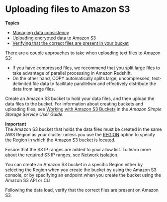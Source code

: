 # Uploading files to Amazon S3<a name="t_uploading-data-to-S3"></a>

**Topics**
+ [Managing data consistency](managing-data-consistency.md)
+ [Uploading encrypted data to Amazon S3](t_uploading-encrypted-data.md)
+ [Verifying that the correct files are present in your bucket](verifying-that-correct-files-are-present.md)

There are a couple approaches to take when uploading text files to Amazon S3:
+ If you have compressed files, we recommend that you split large files to take advantage of parallel processing in Amazon Redshift\.
+ On the other hand, COPY automatically splits large, uncompressed, text\-delimited file data to facilitate parallelism and effectively distribute the data from large files\.

Create an Amazon S3 bucket to hold your data files, and then upload the data files to the bucket\. For information about creating buckets and uploading files, see [Working with Amazon S3 Buckets](https://docs.aws.amazon.com/AmazonS3/latest/dev/UsingBucket.html) in the *Amazon Simple Storage Service User Guide\.* 

**Important**  
The Amazon S3 bucket that holds the data files must be created in the same AWS Region as your cluster unless you use the [REGION](copy-parameters-data-source-s3.md#copy-region) option to specify the Region in which the Amazon S3 bucket is located\.

Ensure that the S3 IP ranges are added to your allow list\. To learn more about the required S3 IP ranges, see [ Network isolation](https://docs.aws.amazon.com/redshift/latest/mgmt/security-network-isolation.html#network-isolation)\.

You can create an Amazon S3 bucket in a specific Region either by selecting the Region when you create the bucket by using the Amazon S3 console, or by specifying an endpoint when you create the bucket using the Amazon S3 API or CLI\.

Following the data load, verify that the correct files are present on Amazon S3\.